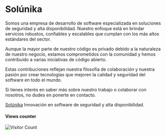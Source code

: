 # Solúnika

Somos una empresa de desarrollo de software especializada en soluciones de seguridad y alta disponibilidad. 
Nuestro enfoque está en brindar servicios robustos, confiables y escalables que cumplan con los más altos estándares del sector.

Aunque la mayor parte de nuestro código es privado debido a la naturaleza de nuestro negocio, estamos comprometidos 
con la comunidad y hemos contribuido a varias iniciativas de código abierto. 

Estas contribuciones reflejan nuestra filosofía de colaboración y nuestra pasión por crear 
tecnologías que mejoren la calidad y seguridad del software en todo el mundo.


Si tienes interés en saber más sobre nuestro trabajo o colaborar con nosotros, no dudes en ponerte en contacto.

[Solúnika](https://www.solunika.com)
Innovación en software de seguridad y alta disponibilidad.

#### Views counter
![Visitor Count](https://profile-counter.glitch.me/{solunika}/count.svg)
